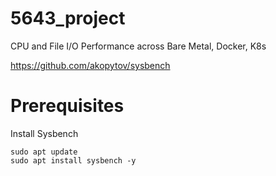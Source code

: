 # 5643_project
CPU and File I/O Performance across Bare Metal, Docker, K8s 

https://github.com/akopytov/sysbench

# Prerequisites

Install Sysbench
```
sudo apt update
sudo apt install sysbench -y
```


